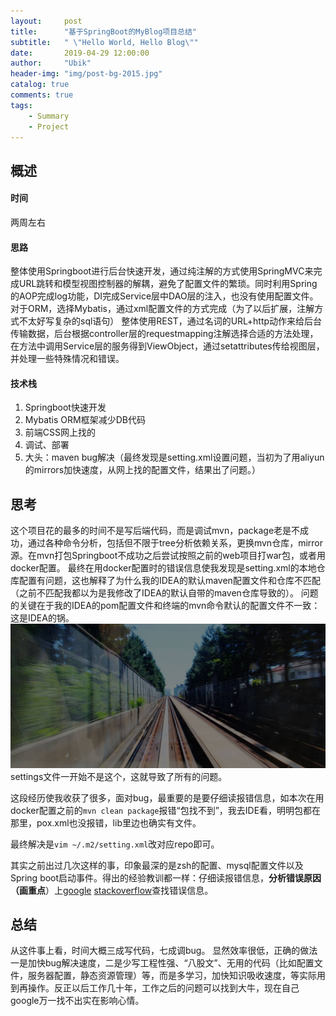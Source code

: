 ```yaml
---
layout:     post
title:      "基于SpringBoot的MyBlog项目总结"
subtitle:   " \"Hello World, Hello Blog\""
date:       2019-04-29 12:00:00
author:     "Ubik"
header-img: "img/post-bg-2015.jpg"
catalog: true
comments: true
tags:
    - Summary
    - Project
---
```

## 概述
#### 时间 
两周左右
#### 思路
整体使用Springboot进行后台快速开发，通过纯注解的方式使用SpringMVC来完成URL跳转和模型视图控制器的解耦，避免了配置文件的繁琐。同时利用Spring的AOP完成log功能，DI完成Service层中DAO层的注入，也没有使用配置文件。
对于ORM，选择Mybatis，通过xml配置文件的方式完成（为了以后扩展，注解方式不太好写复杂的sql语句）
整体使用REST，通过名词的URL+http动作来给后台传输数据，后台根据controller层的requestmapping注解选择合适的方法处理，在方法中调用Service层的服务得到ViewObject，通过setattributes传给视图层，并处理一些特殊情况和错误。
#### 技术栈
1. Springboot快速开发
2. Mybatis ORM框架减少DB代码
4. 前端CSS网上找的
5. 调试、部署
6. 大头：maven bug解决（最终发现是setting.xml设置问题，当初为了用aliyun的mirrors加快速度，从网上找的配置文件，结果出了问题。）

## 思考
这个项目花的最多的时间不是写后端代码，而是调试mvn，package老是不成功，通过各种命令分析，包括但不限于tree分析依赖关系，更换mvn仓库，mirror源。在mvn打包Springboot不成功之后尝试按照之前的web项目打war包，或者用docker配置。
最终在用docker配置时的错误信息使我发现是setting.xml的本地仓库配置有问题，这也解释了为什么我的IDEA的默认maven配置文件和仓库不匹配（之前不匹配我都以为是我修改了IDEA的默认自带的maven仓库导致的）。
问题的关键在于我的IDEA的pom配置文件和终端的mvn命令默认的配置文件不一致：这是IDEA的锅。![a](img/post-bg-2015.jpg)
settings文件一开始不是这个，这就导致了所有的问题。

这段经历使我收获了很多，面对bug，最重要的是要仔细读报错信息，如本次在用docker配置之前的`mvn clean package`报错“包找不到”，我去IDE看，明明包都在那里，pox.xml也没报错，lib里边也确实有文件。

最终解决是`vim ~/.m2/setting.xml`改对应repo即可。

其实之前出过几次这样的事，印象最深的是zsh的配置、mysql配置文件以及Spring boot启动事件。得出的经验教训都一样：仔细读报错信息，**分析错误原因（画重点**）上[google](www.google.com) [stackoverflow](https://stackoverflow.com)查找错误信息。

## 总结
从这件事上看，时间大概三成写代码，七成调bug。
显然效率很低，正确的做法一是加快bug解决速度，二是少写工程性强、“八股文”、无用的代码（比如配置文件，服务器配置，静态资源管理）等，而是多学习，加快知识吸收速度，等实际用到再操作。反正以后工作几十年，工作之后的问题可以找到大牛，现在自己google万一找不出实在影响心情。